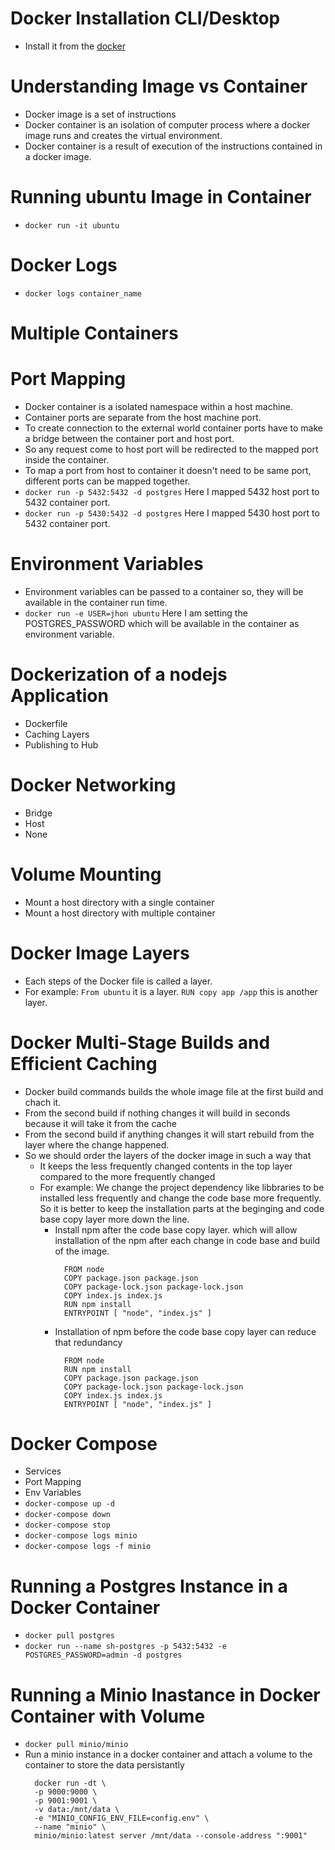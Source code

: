# Docker Installation CLI/Desktop
  - Install it from the [docker](https://docs.docker.com/desktop/setup/install/mac-install/)

# Understanding Image vs Container
  - Docker image is a set of instructions
  - Docker container is an isolation of computer process where a docker image runs and creates the virtual environment.
  - Docker container is a result of execution of the instructions contained in a docker image.

# Running ubuntu Image in Container
  - ```docker run -it ubuntu``` 

# Docker Logs
  - ```docker logs container_name```

# Multiple Containers

# Port Mapping
  - Docker container is a isolated namespace within a host machine. 
  - Container ports are separate from the host machine port.
  - To create connection to the external world container ports have to make a bridge between the container port and host port.
  - So any request come to host port will be redirected to the mapped port inside the container.
  - To map a port from host to container it doesn't need to be same port, different ports can be mapped together.
  - ```docker run -p 5432:5432 -d postgres```  Here I mapped 5432 host port to 5432 container port.
  - ```docker run -p 5430:5432 -d postgres``` Here I mapped 5430 host port to 5432 container port.

# Environment Variables
  - Environment variables can be passed to a container so, they will be available in the container run time.
  - ```docker run -e USER=jhon ubuntu``` Here I am setting the POSTGRES_PASSWORD which will be available  in the container as environment variable.

# Dockerization of a nodejs Application
  - Dockerfile
  - Caching Layers
  - Publishing to Hub

# Docker Networking
  - Bridge
  - Host
  - None

# Volume Mounting
  - Mount a host directory with a single container 
  - Mount a host directory with multiple container

# Docker Image Layers
  - Each steps of the Docker file is called a layer. 
  - For example: ```From ubuntu``` it is a layer. ```RUN copy app /app``` this is another layer.

# Docker Multi-Stage Builds and Efficient Caching
  - Docker build commands builds the whole image file at the first build and chach it.
  - From the second build if nothing changes it will build in seconds because it will take it from the cache
  - From the second build if anything changes it will start rebuild from the layer where the change happened.
  - So we should order the layers of the docker image in such a way that 
    - It keeps the less frequently changed contents in the top layer compared to the more frequently changed
    - For example: We change the project dependency like libbraries to be installed less frequently and change the code base more frequently. So it is better to keep the installation parts at the beginging and code base copy layer more down the line.
      - Install npm after the code base copy layer. which will allow installation of the npm after each change in code base and build of the image.
        ```
          FROM node
          COPY package.json package.json
          COPY package-lock.json package-lock.json
          COPY index.js index.js
          RUN npm install
          ENTRYPOINT [ "node", "index.js" ]
        ```
      - Installation of npm before the code base copy layer can reduce that redundancy 
        ```
          FROM node
          RUN npm install
          COPY package.json package.json
          COPY package-lock.json package-lock.json
          COPY index.js index.js
          ENTRYPOINT [ "node", "index.js" ]
        ```

# Docker Compose 
  - Services
  - Port Mapping
  - Env Variables
  - ```docker-compose up -d```
  - ```docker-compose down```
  - ```docker-compose stop```
  - ```docker-compose logs minio```
  - ```docker-compose logs -f minio```

# Running a Postgres Instance in a Docker Container
  - ```docker pull postgres```
  - ```docker run --name sh-postgres -p 5432:5432 -e POSTGRES_PASSWORD=admin -d postgres```

# Running a Minio Inastance in Docker Container with Volume
  - ```docker pull minio/minio```
  - Run a minio instance in a docker container and attach a volume to the container to store the data persistantly 
    ```
      docker run -dt \
      -p 9000:9000 \
      -p 9001:9001 \
      -v data:/mnt/data \
      -e "MINIO_CONFIG_ENV_FILE=config.env" \
      --name "minio" \
      minio/minio:latest server /mnt/data --console-address ":9001"
    ```
